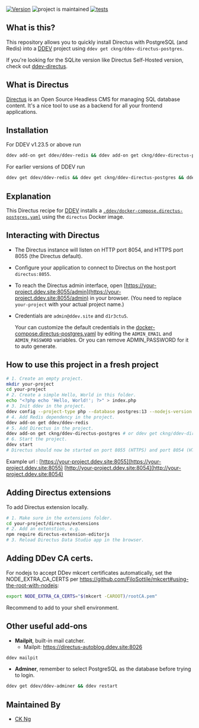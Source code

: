 [![Version](https://img.shields.io/github/v/release/ckng/ddev-directus-postgres)](https://github.com/ckng/ddev-directus-postgres/releases) ![project is maintained](https://img.shields.io/maintenance/yes/2025.svg) [![tests](https://github.com/ckng/ddev-directus-postgres/actions/workflows/tests.yml/badge.svg)](https://github.com/ckng/ddev-directus-postgres/actions/workflows/tests.yml)

## What is this?

This repository allows you to quickly install Directus with PostgreSQL (and Redis) into a [DDEV](https://ddev.readthedocs.io) project using `ddev get ckng/ddev-directus-postgres`.

If you're looking for the SQLite version like Directus Self-Hosted version, check out [ddev-directus](https://github.com/MelaineGerard/ddev-directus).

## What is Directus

[Directus](https://directus.io/) is an Open Source Headless CMS for managing SQL database content. It's a nice tool to use as a backend for all your frontend applications.

## Installation

For DDEV v1.23.5 or above run

```sh
ddev add-on get ddev/ddev-redis && ddev add-on get ckng/ddev-directus-postgres && ddev restart
```

For earlier versions of DDEV run

```sh
ddev get ddev/ddev-redis && ddev get ckng/ddev-directus-postgres && ddev restart
```

## Explanation

This Directus recipe for [DDEV](https://ddev.readthedocs.io) installs a [`.ddev/docker-compose.directus-postgres.yaml`](docker-compose.directus-postgres.yaml) using the `directus` Docker image.

## Interacting with Directus

* The Directus instance will listen on HTTP port 8054, and HTTPS port 8055 (the Directus default).
* Configure your application to connect to Directus on the host:port `directus:8055`.
* To reach the Directus admin interface, open [https://your-project.ddev.site:8055/admin](https://your-project.ddev.site:8055/admin) in your browser. (You need to replace `your-project` with your actual project name.)
* Credentials are `admin@ddev.site` and `d1r3ctu5`.

  Your can customize the default credentials in the [docker-compose.directus-postgres.yaml](docker-compose.directus-postgres.yaml) by editing the `ADMIN_EMAIL` and `ADMIN_PASSWORD` variables. Or you can remove ADMIN_PASSWORD for it to auto generate.

## How to use this project in a fresh project

```bash
# 1. Create an empty project.
mkdir your-project
cd your-project
# 2. Create a simple Hello, World in this folder.
echo "<?php echo 'Hello, World!'; ?>" > index.php
# 3. Init ddev in the project.
ddev config --project-type php --database postgres:13 --nodejs-version 22
# 4. Add Redis dependency in the project.
ddev add-on get ddev/ddev-redis
# 5. Add Directus in the project.
ddev add-on get ckng/ddev-directus-postgres # or ddev get ckng/ddev-directus-postgres for older versions of DDEV
# 6. Start the project.
ddev start
# Directus should now be started on port 8055 (HTTPS) and port 8054 (HTTP) of your project.
```

Example url :
[https://your-project.ddev.site:8055](https://your-project.ddev.site:8055)
[http://your-project.ddev.site:8054](http://your-project.ddev.site:8054)

## Adding Directus extensions
To add Directus extension locally.

```bash
# 1. Make sure in the extensions folder.
cd your-project/directus/extensions
# 2. Add an extenstion, e.g.
npm require directus-extension-editorjs
# 3. Reload Directus Data Studio app in the browser.
```

## Adding DDev CA certs.
For nodejs to accept DDev mkcert certificates automatically, set the NODE_EXTRA_CA_CERTS per https://github.com/FiloSottile/mkcert#using-the-root-with-nodejs:

```bash
export NODE_EXTRA_CA_CERTS="$(mkcert -CAROOT)/rootCA.pem"
```

Recommend to add to your shell environment.

## Other useful add-ons
* **Mailpit**, built-in mail catcher.
   * Mailpit: https://directus-autoblog.ddev.site:8026
```sh
ddev mailpit
```

* **Adminer**, remember to select PostgreSQL as the database before trying to login.
```sh
ddev get ddev/ddev-adminer && ddev restart
```

## Maintained By

- [CK Ng](https://github.com/ckng)

